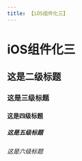 ```yaml
---
title: 【iOS组件化三】
---
```


# iOS组件化三

## 这是二级标题

### 这是三级标题

#### 这是四级标题

##### 这是五级标题

###### 这是六级标题

